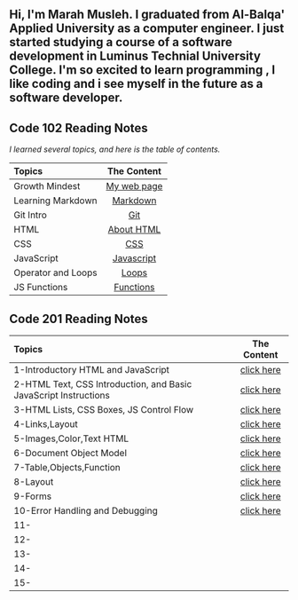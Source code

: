 ## Hi, I'm Marah Musleh. I graduated from Al-Balqa' Applied University as a computer engineer. I just started studying a course of a software development in Luminus Technial University College. I'm so excited to learn programming , I like coding and i see myself in the future as a software developer.

## Code 102 Reading Notes

*I learned several topics, and here is the table of contents.*


| Topics        |  The Content      | 
| :------------- | :----------: | 
|  Growth Mindest|  [My web page](https://marahmusleh.github.io/reading-note/growth)
|  Learning Markdown| [Markdown](https://marahmusleh.github.io/reading-note/read:01)   |    
|  Git Intro | [Git](https://marahmusleh.github.io/reading-note/read:02)
| HTML | [About HTML](https://marahmusleh.github.io/reading-note/read:03) | 
| CSS   | [CSS](https://marahmusleh.github.io/reading-note/read:03b)   |
| JavaScript | [Javascript](https://marahmusleh.github.io/reading-note/read4a) |
| Operator and Loops  | [Loops](https://marahmusleh.github.io/reading-note/read5)        | 
| JS Functions  | [Functions](https://marahmusleh.github.io/reading-note/read6)        | 
 
 
## Code 201 Reading Notes


| Topics        |  The Content      | 
| :------------- | :----------: | 
|  1-Introductory HTML and JavaScript| [click here](https://marahmusleh.github.io/reading-note/class-01) | 
| 2-HTML Text, CSS Introduction, and Basic JavaScript Instructions|[click here](https://marahmusleh.github.io/reading-note/class-02)    |    
| 3-HTML Lists, CSS Boxes, JS Control Flow | [click here](https://marahmusleh.github.io/reading-note/class-03) |
| 4-Links,Layout |[click here](https://marahmusleh.github.io/reading-note/class-04)  | 
| 5-Images,Color,Text HTML |[click here](https://marahmusleh.github.io/reading-note/class-05)   |
| 6-Document Object Model |[click here](https://marahmusleh.github.io/reading-note/class-06) |
| 7-Table,Objects,Function  |[click here](https://marahmusleh.github.io/reading-note/class-07)        | 
|8-Layout |[click here](https://marahmusleh.github.io/reading-note/class-08)         | 
|  9-Forms|  [click here](https://marahmusleh.github.io/reading-note/class-09)
| 10-Error Handling and Debugging|[click here](https://marahmusleh.github.io/reading-note/class-10)    |    
| 11- | 
| 12- |  | 
| 13-  |   |
| 14- | |
| 15-  |        | 
 
